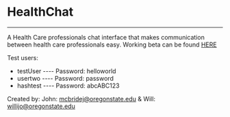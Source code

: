 # HealthChat
_____
A Health Care professionals chat interface that makes communication between health care professionals easy. Working beta can be found [HERE](https://healthchat.herokuapp.com/)

Test users:
* testUser  ----  Password: helloworld
* usertwo  ----  Password: password
* hashtest  ----  Password: abcABC123

Created by:
John: mcbridej@oregonstate.edu & Will: willijo@oregonstate.edu